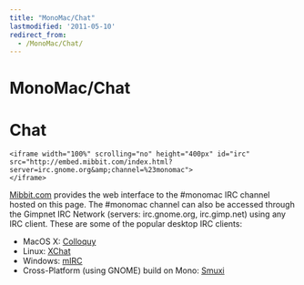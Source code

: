 ```yaml
---
title: "MonoMac/Chat"
lastmodified: '2011-05-10'
redirect_from:
  - /MonoMac/Chat/
---
```


MonoMac/Chat
============

Chat
====

``` nowiki
<iframe width="100%" scrolling="no" height="400px" id="irc" src="http://embed.mibbit.com/index.html?server=irc.gnome.org&amp;channel=%23monomac">
</iframe>
```

[Mibbit.com](http://mibbit.com/) provides the web interface to the #monomac IRC channel hosted on this page. The #monomac channel can also be accessed through the Gimpnet IRC Network (servers: irc.gnome.org, irc.gimp.net) using any IRC client. These are some of the popular desktop IRC clients:

-   MacOS X: [Colloquy](http://www.colloquy.info)
-   Linux: [XChat](http://www.xchat.org/)
-   Windows: [mIRC](http://www.mirc.com/)
-   Cross-Platform (using GNOME) build on Mono: [Smuxi](http://www.smuxi.org/)
